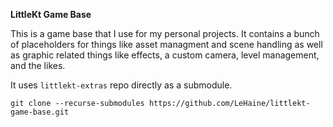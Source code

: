 **LittleKt Game Base**

This is a game base that I use for my personal projects. It contains a bunch of placeholders for things like asset
managment and scene handling as well as graphic related things like effects, a custom camera, level management, and the likes.

It uses `littlekt-extras` repo directly as a submodule.

`git clone --recurse-submodules https://github.com/LeHaine/littlekt-game-base.git`